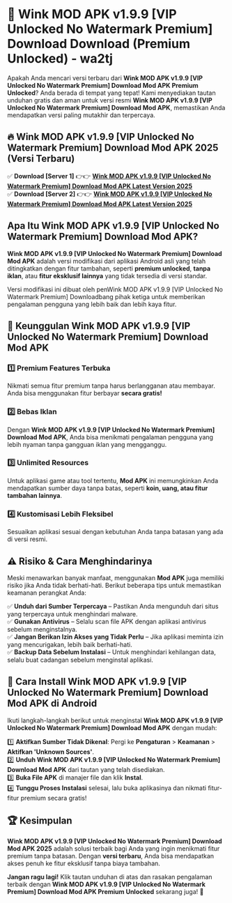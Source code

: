 # 🎯 Wink MOD APK v1.9.9 [VIP Unlocked No Watermark Premium] Download  Download (Premium Unlocked) -  wa2tj

Apakah Anda mencari versi terbaru dari **Wink MOD APK v1.9.9 [VIP Unlocked No Watermark Premium] Download Mod APK Premium Unlocked**? Anda berada di tempat yang tepat! Kami menyediakan tautan unduhan gratis dan aman untuk versi resmi **Wink MOD APK v1.9.9 [VIP Unlocked No Watermark Premium] Download Mod APK**, memastikan Anda mendapatkan versi paling mutakhir dan terpercaya.

## 🔥 Wink MOD APK v1.9.9 [VIP Unlocked No Watermark Premium] Download Mod APK 2025 (Versi Terbaru)

✅ **Download [Server 1]** 👉👉 [**Wink MOD APK v1.9.9 [VIP Unlocked No Watermark Premium] Download Mod APK Latest Version 2025**](https://momento.my/?title=Wink_MOD_APK_v1.9.9_[VIP_Unlocked_No_Watermark_Premium]_Download)  
✅ **Download [Server 2]** 👉👉 [**Wink MOD APK v1.9.9 [VIP Unlocked No Watermark Premium] Download Mod APK Latest Version 2025**](https://momento.my/?title=Wink_MOD_APK_v1.9.9_[VIP_Unlocked_No_Watermark_Premium]_Download)  

## Apa Itu Wink MOD APK v1.9.9 [VIP Unlocked No Watermark Premium] Download Mod APK?

**Wink MOD APK v1.9.9 [VIP Unlocked No Watermark Premium] Download Mod APK** adalah versi modifikasi dari aplikasi Android asli yang telah ditingkatkan dengan fitur tambahan, seperti **premium unlocked**, **tanpa iklan**, atau **fitur eksklusif lainnya** yang tidak tersedia di versi standar.

Versi modifikasi ini dibuat oleh penWink MOD APK v1.9.9 [VIP Unlocked No Watermark Premium] Downloadbang pihak ketiga untuk memberikan pengalaman pengguna yang lebih baik dan lebih kaya fitur.

## 🎯 Keunggulan Wink MOD APK v1.9.9 [VIP Unlocked No Watermark Premium] Download Mod APK

### 1️⃣ Premium Features Terbuka
Nikmati semua fitur premium tanpa harus berlangganan atau membayar. Anda bisa menggunakan fitur berbayar **secara gratis!**

### 2️⃣ Bebas Iklan
Dengan **Wink MOD APK v1.9.9 [VIP Unlocked No Watermark Premium] Download Mod APK**, Anda bisa menikmati pengalaman pengguna yang lebih nyaman tanpa gangguan iklan yang mengganggu.

### 3️⃣ Unlimited Resources
Untuk aplikasi game atau tool tertentu, **Mod APK** ini memungkinkan Anda mendapatkan sumber daya tanpa batas, seperti **koin, uang, atau fitur tambahan lainnya**.

### 4️⃣ Kustomisasi Lebih Fleksibel
Sesuaikan aplikasi sesuai dengan kebutuhan Anda tanpa batasan yang ada di versi resmi.

## ⚠️ Risiko & Cara Menghindarinya

Meski menawarkan banyak manfaat, menggunakan **Mod APK** juga memiliki risiko jika Anda tidak berhati-hati. Berikut beberapa tips untuk memastikan keamanan perangkat Anda:

✅ **Unduh dari Sumber Terpercaya** – Pastikan Anda mengunduh dari situs yang terpercaya untuk menghindari malware.  
✅ **Gunakan Antivirus** – Selalu scan file APK dengan aplikasi antivirus sebelum menginstalnya.  
✅ **Jangan Berikan Izin Akses yang Tidak Perlu** – Jika aplikasi meminta izin yang mencurigakan, lebih baik berhati-hati.  
✅ **Backup Data Sebelum Instalasi** – Untuk menghindari kehilangan data, selalu buat cadangan sebelum menginstal aplikasi.

## 📌 Cara Install Wink MOD APK v1.9.9 [VIP Unlocked No Watermark Premium] Download Mod APK di Android

Ikuti langkah-langkah berikut untuk menginstal **Wink MOD APK v1.9.9 [VIP Unlocked No Watermark Premium] Download Mod APK** dengan mudah:

1️⃣ **Aktifkan Sumber Tidak Dikenal**: Pergi ke **Pengaturan** > **Keamanan** > **Aktifkan 'Unknown Sources'**.  
2️⃣ **Unduh Wink MOD APK v1.9.9 [VIP Unlocked No Watermark Premium] Download Mod APK** dari tautan yang telah disediakan.  
3️⃣ **Buka File APK** di manajer file dan klik **Instal**.  
4️⃣ **Tunggu Proses Instalasi** selesai, lalu buka aplikasinya dan nikmati fitur-fitur premium secara gratis!

## 🏆 Kesimpulan

**Wink MOD APK v1.9.9 [VIP Unlocked No Watermark Premium] Download Mod APK 2025** adalah solusi terbaik bagi Anda yang ingin menikmati fitur premium tanpa batasan. Dengan **versi terbaru**, Anda bisa mendapatkan akses penuh ke fitur eksklusif tanpa biaya tambahan.

**Jangan ragu lagi!** Klik tautan unduhan di atas dan rasakan pengalaman terbaik dengan **Wink MOD APK v1.9.9 [VIP Unlocked No Watermark Premium] Download Mod APK Premium Unlocked** sekarang juga! 🚀
